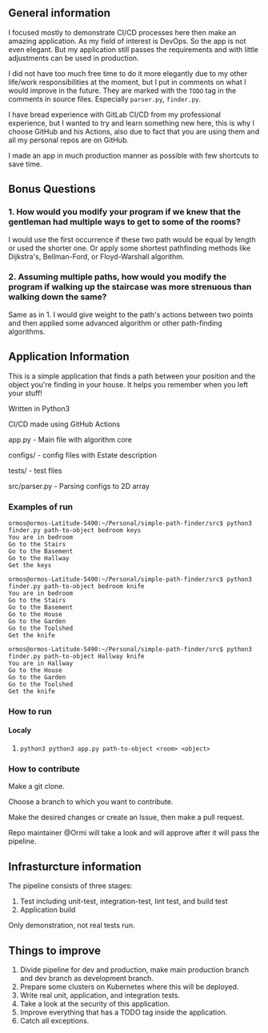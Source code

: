 ## General information

I focused mostly to demonstrate CI/CD processes here then make an amazing application. As my field of interest is DevOps. So the app is not even elegant.
But my application still passes the requirements and with little adjustments can be used in production.

I did not have too much free time to do it more elegantly due to my other life/work responsibilities at the moment, but I put in comments on what I would improve in the future. They are marked with the `TODO` tag in the comments in source files. Especially `parser.py`, `finder.py`.

I have bread experience with GitLab CI/CD from my professional experience, but I wanted to try and learn something new here, this is why I choose GitHub and his Actions, also due to fact that you are using them and all my personal repos are on GitHub.

I made an app in much production manner as possible with few shortcuts to save time.

## Bonus Questions

### 1. How would you modify your program if we knew that the gentleman had multiple ways to get to some of the rooms?

I would use the first occurrence if these two path would be equal by length or used the shorter one. Or apply some shortest pathfinding methods like Dijkstra's, Bellman-Ford, or Floyd-Warshall algorithm.

### 2. Assuming multiple paths, how would you modify the program if walking up the staircase was more strenuous than walking down the same?

Same as in 1. I would give weight to the path's actions between two points and then applied some advanced algorithm or other path-finding algorithms.

## Application Information

This is a simple application that finds a path between your position and the object you're finding in your house. It helps you remember when you left your stuff!

Written in Python3

CI/CD made using GitHub Actions

app.py - Main file with algorithm core

configs/ - config files with Estate description

tests/ - test files

src/parser.py - Parsing configs to 2D array

### Examples of run

```
ormos@ormos-Latitude-5490:~/Personal/simple-path-finder/src$ python3 finder.py path-to-object bedroom keys
You are in bedroom
Go to the Stairs
Go to the Basement
Go to the Hallway
Get the keys

ormos@ormos-Latitude-5490:~/Personal/simple-path-finder/src$ python3 finder.py path-to-object bedroom knife
You are in bedroom
Go to the Stairs
Go to the Basement
Go to the House
Go to the Garden
Go to the Toolshed
Get the knife

ormos@ormos-Latitude-5490:~/Personal/simple-path-finder/src$ python3 finder.py path-to-object Hallway knife
You are in Hallway
Go to the House
Go to the Garden
Go to the Toolshed
Get the knife
```

### How to run

#### Localy

1. `python3 python3 app.py path-to-object <room> <object>`

### How to contribute

Make a git clone.

Choose a branch to which you want to contribute.

Make the desired changes or create an Issue, then make a pull request.

Repo maintainer @Ormi will take a look and will approve after it will pass the pipeline.

## Infrasturcture information

The pipeline consists of three stages:

1. Test including unit-test, integration-test, lint test, and build test
2. Application build

Only demonstration, not real tests run.

## Things to improve

1. Divide pipeline for dev and production, make main production branch and dev branch as development branch.
2. Prepare some clusters on Kubernetes where this will be deployed.
3. Write real unit, application, and integration tests.
4. Take a look at the security of this application.
5. Improve everything that has a TODO tag inside the application.
6. Catch all exceptions.

